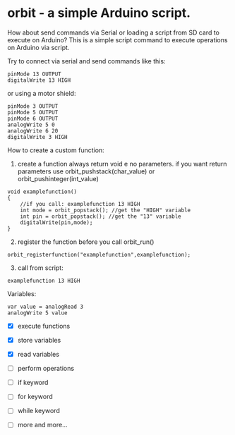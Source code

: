 orbit - a simple Arduino script.
=====
How about send commands via Serial or loading a script from SD card to execute on Arduino?
This is a simple script command to execute operations on Arduino via script.


Try to connect via serial and send commands like this:
```
pinMode 13 OUTPUT
digitalWrite 13 HIGH
```
or using a motor shield:
```
pinMode 3 OUTPUT
pinMode 5 OUTPUT
pinMode 6 OUTPUT
analogWrite 5 0
analogWrite 6 20
digitalWrite 3 HIGH
```
How to create a custom function:

1) create a function always return void e no parameters. if you want return parameters use orbit_pushstack(char_value) or orbit_pushinteger(int_value)
```
void examplefunction()
{
	//if you call: examplefunction 13 HIGH
	int mode = orbit_popstack(); //get the "HIGH" variable
	int pin = orbit_popstack(); //get the "13" variable
	digitalWrite(pin,mode);
}
```
2) register the function before you call orbit_run()
```
orbit_registerfunction("examplefunction",examplefunction);
```
3) call from script:
```
examplefunction 13 HIGH
```
Variables:
```
var value = analogRead 3
analogWrite 5 value
```
- [x] execute functions
- [x] store variables
- [x] read variables
- [ ] perform operations
- [ ] if keyword
- [ ] for keyword
- [ ] while keyword
- [ ] more and more...

